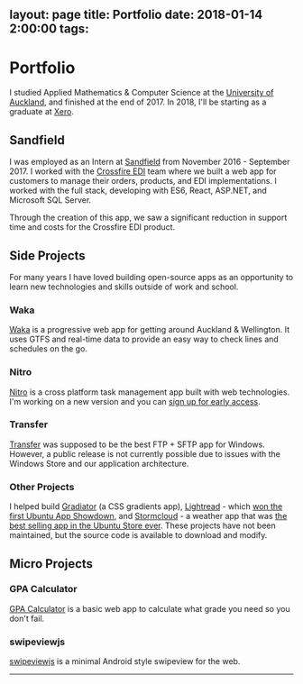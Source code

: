 layout: page
title: Portfolio
date: 2018-01-14 2:00:00
tags:
---

# Portfolio
I studied Applied Mathematics & Computer Science at the [University of Auckland](https://www.auckland.ac.nz), and finished at the end of 2017. In 2018, I'll be starting as a graduate at [Xero](https://www.xero.com).

## Sandfield
I was employed as an Intern at [Sandfield](https://www.sandfield.co.nz) from November 2016 - September 2017. I worked with the [Crossfire EDI](http://crossfireedi.com/) team where we built a web app for customers to manage their orders, products, and EDI implementations. I worked with the full stack, developing with ES6, React, ASP.NET, and Microsoft SQL Server. 

Through the creation of this app, we saw a significant reduction in support time and costs for the Crossfire EDI product.

## Side Projects
For many years I have loved building open-source apps as an opportunity to learn new technologies and skills outside of work and school.

### Waka
[Waka](https://getwaka.com) is a progressive web app for getting around Auckland & Wellington. It uses GTFS and real-time data to provide an easy way to check lines and schedules on the go.

### Nitro
[Nitro](http://nitrotasks.com) is a cross platform task management app built with web technologies. I'm working on a new version and you can [sign up for early access](http://nitrotasks.com).

### Transfer
[Transfer](https://dymajo.com) was supposed to be the best FTP + SFTP app for Windows. However, a public release is not currently possible due to issues with the Windows Store and our application architecture.

### Other Projects
I helped build [Gradiator](https://launchpad.net/gradiator) (a CSS gradients app), [Lightread](https://github.com/stayradiated/LightRead) - which [won the first Ubuntu App Showdown](http://www.omgubuntu.co.uk/2012/08/ubuntu-app-showdown-winners-announced), and [Stormcloud](https://github.com/consindo/stormcloud) - a weather app that was [the best selling app in the Ubuntu Store ever](http://www.omgubuntu.co.uk/tag/stormcloud). These projects have not been maintained, but the source code is available to download and modify.

## Micro Projects

### GPA Calculator
[GPA Calculator](/projects/gpa/) is a basic web app to calculate what grade you need so you don't fail.

### swipeviewjs
[swipeviewjs](https://github.com/consindo/swipeviewjs) is a minimal Android style swipeview for the web.

---

<style>
.article-entry {
  max-width: 650px;
  margin: 0 auto;
  font-size: 20px;
  padding: 100px 25px 75px;
  line-height: 1.58;
}
.article-entry h1 {
  letter-spacing: -1px;
  text-align: center;
}
.article-entry h2 {
  letter-spacing: -1px;
  text-align: center;
  font-weight: normal;
  margin: 1.5em 0 0.25em;
  font-size: 1.6em;
}
.article-entry h3 {
  margin: 0.5em 0 0;
  font-size: inherit;
}
.article-entry a {
  color: #0084ff;
  text-decoration: none;
}  
.article-entry a:hover {
  text-decoration: underline;
}
@media (max-width: 600px) {
  .article-entry {
    font-size: 18px;
  }
}
@media (max-width: 450px) {
  .article-entry {
    font-size: 16px;
  }
}
</style>